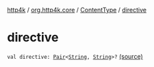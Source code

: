 [http4k](../../index.md) / [org.http4k.core](../index.md) / [ContentType](index.md) / [directive](./directive.md)

# directive

`val directive: `[`Pair`](https://kotlinlang.org/api/latest/jvm/stdlib/kotlin/-pair/index.html)`<`[`String`](https://kotlinlang.org/api/latest/jvm/stdlib/kotlin/-string/index.html)`, `[`String`](https://kotlinlang.org/api/latest/jvm/stdlib/kotlin/-string/index.html)`>?` [(source)](https://github.com/http4k/http4k/blob/master/http4k-core/src/main/kotlin/org/http4k/core/ContentType.kt#L5)